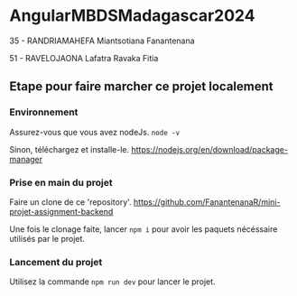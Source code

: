 # AngularMBDSMadagascar2024
35 - RANDRIAMAHEFA Miantsotiana Fanantenana

51 - RAVELOJAONA Lafatra Ravaka Fitia

## Etape pour faire marcher ce projet localement
### Environnement
Assurez-vous que vous avez nodeJs. `node -v`

Sinon, téléchargez et installe-le. https://nodejs.org/en/download/package-manager

### Prise en main du projet
Faire un clone de ce 'repository'. https://github.com/FanantenanaR/mini-projet-assignment-backend

Une fois le clonage faite, lancer `npm i` pour avoir les paquets nécéssaire utilisés par le projet.

### Lancement du projet
Utilisez la commande `npm run dev` pour lancer le projet.
